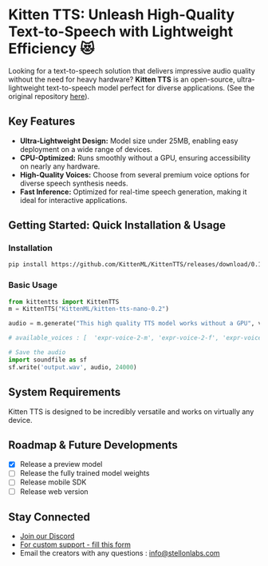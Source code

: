 # Kitten TTS: Unleash High-Quality Text-to-Speech with Lightweight Efficiency 😻

Looking for a text-to-speech solution that delivers impressive audio quality without the need for heavy hardware? **Kitten TTS** is an open-source, ultra-lightweight text-to-speech model perfect for diverse applications.  (See the original repository [here](https://github.com/KittenML/KittenTTS)).

## Key Features

*   **Ultra-Lightweight Design:** Model size under 25MB, enabling easy deployment on a wide range of devices.
*   **CPU-Optimized:** Runs smoothly without a GPU, ensuring accessibility on nearly any hardware.
*   **High-Quality Voices:** Choose from several premium voice options for diverse speech synthesis needs.
*   **Fast Inference:** Optimized for real-time speech generation, making it ideal for interactive applications.

## Getting Started: Quick Installation & Usage

### Installation

```bash
pip install https://github.com/KittenML/KittenTTS/releases/download/0.1/kittentts-0.1.0-py3-none-any.whl
```

### Basic Usage

```python
from kittentts import KittenTTS
m = KittenTTS("KittenML/kitten-tts-nano-0.2")

audio = m.generate("This high quality TTS model works without a GPU", voice='expr-voice-2-f' )

# available_voices : [  'expr-voice-2-m', 'expr-voice-2-f', 'expr-voice-3-m', 'expr-voice-3-f',  'expr-voice-4-m', 'expr-voice-4-f', 'expr-voice-5-m', 'expr-voice-5-f' ]

# Save the audio
import soundfile as sf
sf.write('output.wav', audio, 24000)
```

## System Requirements

Kitten TTS is designed to be incredibly versatile and works on virtually any device.

## Roadmap & Future Developments

*   [x] Release a preview model
*   [ ] Release the fully trained model weights
*   [ ] Release mobile SDK
*   [ ] Release web version

## Stay Connected

*   [Join our Discord](https://discord.com/invite/VJ86W4SURW)
*   [For custom support - fill this form ](https://docs.google.com/forms/d/e/1FAIpQLSc49erSr7jmh3H2yeqH4oZyRRuXm0ROuQdOgWguTzx6SMdUnQ/viewform?usp=preview)
*   Email the creators with any questions : info@stellonlabs.com